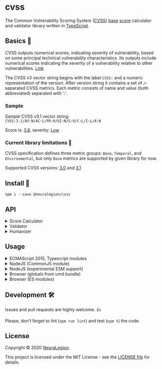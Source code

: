 # cvss

The Common Vulnerability Scoring System ([CVSS](https://www.first.org/cvss/)) [base](https://www.first.org/cvss/specification-document#Base-Metrics) [score](https://www.first.org/cvss/specification-document#1-2-Scoring) calculator and validator library written in [TypeScript](https://www.typescriptlang.org/).

## Basics 🧾

CVSS outputs numerical scores, indicating severity of vulnerability, based on some principal technical vulnerability characteristics. 
Its outputs include numerical scores indicating the severity of a vulnerability relative to other vulnerabilities. [Link](https://www.first.org/cvss/v3.1/specification-document#Introduction)

The CVSS v3 vector string begins with the label `CVSS:` and a numeric representation of the version.
After version string it contains a set of `/`-separated CVSS metrics.
Each metric consists of name and value (both abbreviated) separated with ':'.

### Sample

Sample CVSS v3.1 vector string: `CVSS:3.1/AV:N/AC:L/PR:H/UI:N/S:U/C:L/I:L/A:N`

Score is: [3.8](https://www.first.org/cvss/calculator/3.1#CVSS:3.1/AV:N/AC:L/PR:H/UI:N/S:U/C:L/I:L/A:N), severity: [Low](https://www.first.org/cvss/calculator/3.1#CVSS:3.1/AV:N/AC:L/PR:H/UI:N/S:U/C:L/I:L/A:N)

### Current library limitations 🚧  

CVSS specification defines three metric groups: `Base`, `Temporal`, and `Environmental`, but only `Base` metrics are supported by given library for now.

Supported CVSS versions: [3.0](https://www.first.org/cvss/v3-0/) and [3.1](https://www.first.org/cvss/v3-1/)

## Install 🚀 

`npm i --save @neuralegion/cvss`

## API 

<details>
<summary>Score Calculator</summary>

`calculateBaseScore(cvssString): number`

Calculates [Base Score](https://www.first.org/cvss/v3.1/specification-document#7-1-Base-Metrics-Equations), 
which depends on sub-formulas for Impact Sub-Score (ISS), Impact, and Exploitability,

`calculateIss(metricsMap): number`

Calculates [Impact Sub-Score (ISS)](https://www.first.org/cvss/v3.1/specification-document#7-1-Base-Metrics-Equations)

`calculateImpact(metricsMap, iss): number`

Calculates [Impact](https://www.first.org/cvss/v3.1/specification-document#7-1-Base-Metrics-Equations)

`calculateExploitability(metricsMap): number`

Calculates [Exploitability](https://www.first.org/cvss/v3.1/specification-document#7-1-Base-Metrics-Equations)

</details>

<details>
<summary>Validator</summary>

`validate(cvssString): void`

Throws an Error if given CVSS string is either invalid or unsupported.

Error contains verbose message with error details. Sample error messages:
- CVSS vector must start with "CVSS:"
- Invalid CVSS string. Example: CVSS:3.0/AV:A/AC:H/PR:H/UI:R/S:U/C:N/I:N/A:L
- Unsupported CVSS version: 2.0. Only 3.0 and 3.1 are supported
- Duplicated metric: "AC:L"
- Missing mandatory CVSS base metric C (Confidentiality)
- Unknown CVSS metric "X". Allowed metrics: AV, AC, PR, UI, S, C, I, A
- Invalid value for CVSS metric PR (Privileges Required): Y. Allowed values: N (None), L (Low), H (High)
</details>

<details>
<summary>Humanizer</summary>

`humanizeBaseMetric(metric)`

Return un-abbreviated metric name: e.g. 'Confidentiality' for input 'C'

`humanizeBaseMetricValue(value, metric)`

Return un-abbreviated metric value: e.g. 'Network' for input ('AV', 'N')  
</details>

## Usage

<details>
<summary>ECMAScript 2015, Typescript modules</summary>

```
import { calculateBaseScore } from 'cvss';

console.log('score: ', calculateBaseScore('CVSS:3.0/AV:N/AC:L/PR:N/UI:N/S:C/C:H/I:N/A:N'));
```
</details>

<details>
<summary>NodeJS (CommonJS module)</summary>

```
const cvss = require('cvss');

console.log(cvss.calculateBaseScore('CVSS:3.0/AV:N/AC:L/PR:N/UI:N/S:C/C:H/I:N/A:N'));
```
</details>

<details>

<summary>NodeJS (experimental ESM support)</summary>

`usage.mjs` file:

```
import cvss from 'cvss';

console.log(cvss.calculateBaseScore('CVSS:3.0/AV:N/AC:L/PR:N/UI:N/S:C/C:H/I:N/A:N'));
```

Running: `node --experimental-modules ./usage.mjs`

</details>

<details>
<summary>Browser (globals from umd bundle)</summary>

```
<script src="./node_modules/cvss/dist/bundle.umd.js"></script>
<script>
  alert(`Score: ${cvss.calculateBaseScore('CVSS:3.0/AV:N/AC:L/PR:N/UI:N/S:C/C:H/I:N/A:N')}`);
</script>
```
</details>

<details>
<summary>Browser (ES modules)</summary>

```
<script type="module">
  import { calculateBaseScore } from './node_modules/cvss/dist/bundle.es.js';
  alert(`Score: ${calculateBaseScore('CVSS:3.0/AV:N/AC:L/PR:N/UI:N/S:C/C:H/I:N/A:N')}`);
</script>
```
</details>


## Development 🛠  

Issues and pull requests are highly welcome. 👍

Please, don't forget to lint (`npm run lint`) and test (`npm t`) the code.

## License 

Copyright © 2020 [NeuraLegion](https://github.com/NeuraLegion).

This project is licensed under the MIT License - see the [LICENSE file](LICENSE) for details.
